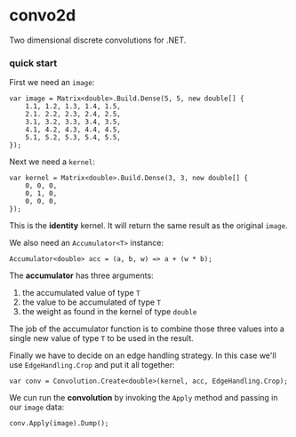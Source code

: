 # convo2d
Two dimensional discrete convolutions for .NET.

### quick start
First we need an `image`:
```
var image = Matrix<double>.Build.Dense(5, 5, new double[] {
    1.1, 1.2, 1.3, 1.4, 1.5,
    2.1. 2.2, 2.3, 2.4, 2.5,
    3.1, 3.2, 3.3, 3.4, 3.5,
    4.1, 4.2, 4.3, 4.4, 4.5,
    5.1, 5.2, 5.3, 5.4, 5.5,
});
```

Next we need a `kernel`:
```
var kernel = Matrix<double>.Build.Dense(3, 3, new double[] {
    0, 0, 0,
    0, 1, 0,
    0, 0, 0,
});
```

This is the **identity** kernel. It will return the same result as the original `image`.

We also need an `Accumulator<T>` instance:
```
Accumulator<double> acc = (a, b, w) => a + (w * b);
```

The **accumulator** has three arguments: 
1. the accumulated value of type `T`
2. the value to be accumulated of type `T` 
3. the weight as found in the kernel of type `double` 

The job of the accumulator function is to combine those three values into a single new value of type `T` to be used in the result.

Finally we have to decide on an edge handling strategy. In this case we'll use `EdgeHandling.Crop` and put it all together:

```
var conv = Convolution.Create<double>(kernel, acc, EdgeHandling.Crop);
```

We cun run the **convolution** by invoking the `Apply` method and passing in our `image` data:
```
conv.Apply(image).Dump();
```